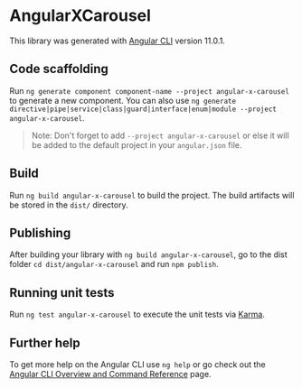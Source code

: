 # AngularXCarousel

This library was generated with [Angular CLI](https://github.com/angular/angular-cli) version 11.0.1.

## Code scaffolding

Run `ng generate component component-name --project angular-x-carousel` to generate a new component. You can also use `ng generate directive|pipe|service|class|guard|interface|enum|module --project angular-x-carousel`.
> Note: Don't forget to add `--project angular-x-carousel` or else it will be added to the default project in your `angular.json` file. 

## Build

Run `ng build angular-x-carousel` to build the project. The build artifacts will be stored in the `dist/` directory.

## Publishing

After building your library with `ng build angular-x-carousel`, go to the dist folder `cd dist/angular-x-carousel` and run `npm publish`.

## Running unit tests

Run `ng test angular-x-carousel` to execute the unit tests via [Karma](https://karma-runner.github.io).

## Further help

To get more help on the Angular CLI use `ng help` or go check out the [Angular CLI Overview and Command Reference](https://angular.io/cli) page.

